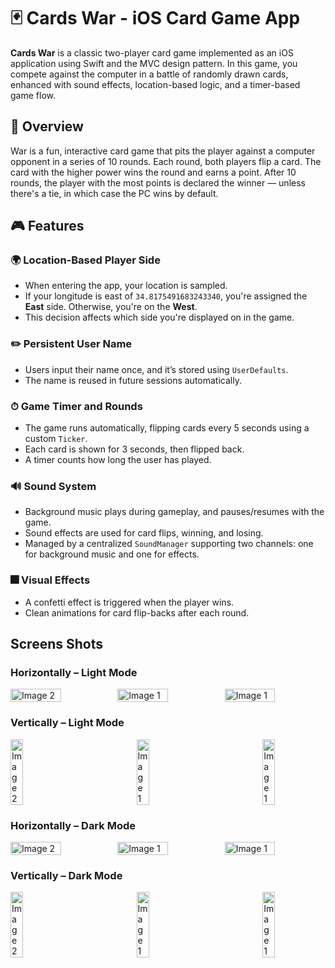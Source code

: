 # 🃏 Cards War - iOS Card Game App
**Cards War** is a classic two-player card game implemented as an iOS application using Swift and the MVC design pattern. In this game, you compete against the computer in a battle of randomly drawn cards, enhanced with sound effects, location-based logic, and a timer-based game flow.

## 📲 Overview
War is a fun, interactive card game that pits the player against a computer opponent in a series of 10 rounds. Each round, both players flip a card. The card with the higher power wins the round and earns a point. After 10 rounds, the player with the most points is declared the winner — unless there's a tie, in which case the PC wins by default.

## 🎮 Features

### 🌍 Location-Based Player Side
- When entering the app, your location is sampled.
- If your longitude is east of `34.8175491683243340`, you're assigned the **East** side. Otherwise, you're on the **West**.
- This decision affects which side you're displayed on in the game.

### ✏️ Persistent User Name
- Users input their name once, and it’s stored using `UserDefaults`.
- The name is reused in future sessions automatically.

### ⏱ Game Timer and Rounds
- The game runs automatically, flipping cards every 5 seconds using a custom `Ticker`.
- Each card is shown for 3 seconds, then flipped back.
- A timer counts how long the user has played.

### 🔊 Sound System
- Background music plays during gameplay, and pauses/resumes with the game.
- Sound effects are used for card flips, winning, and losing.
- Managed by a centralized `SoundManager` supporting two channels: one for background music and one for effects.

### 🎆 Visual Effects
- A confetti effect is triggered when the player wins.
- Clean animations for card flip-backs after each round.

## Screens Shots
### Horizontally – Light Mode
<div style="display: flex; justify-content: space-between; gap: 10px;">
  <img src="https://github.com/user-attachments/assets/30a36ac6-f75b-41f7-a5a0-06e6415cfb1e" alt="Image 2" style="width: 50%; height: 50%;">
  <img src="https://github.com/user-attachments/assets/abeaf213-6a03-416c-97d5-ce4b6c460b46" alt="Image 1" style="width: 50%; height: 50%;">
  <img src="https://github.com/user-attachments/assets/31824ce1-91e7-4288-b340-9bd68d874262" alt="Image 1" style="width: 50%; height: 50%;">
</div>

### Vertically – Light Mode
<div style="display: flex; justify-content: space-between; gap: 10px;">
  <img src="https://github.com/user-attachments/assets/d964b96e-1dd5-4dd6-961f-914997fe729a" alt="Image 2" style="width: 20%; height: 20%;">
  <img src="https://github.com/user-attachments/assets/b37c2f68-8fda-446e-89be-c62f00e89e5a" alt="Image 1" style="width: 20%; height: 20%;">
  <img src="https://github.com/user-attachments/assets/1f898597-0daf-42e2-9ebb-879da2dcfc9c" alt="Image 1" style="width: 20%; height: 20%;">
</div>

### Horizontally – Dark Mode
<div style="display: flex; justify-content: space-between; gap: 10px;">
  <img src="https://github.com/user-attachments/assets/9f529d31-ae53-4f72-8ff5-3da9626d7bae" alt="Image 2" style="width: 50%; height: 50%;">
  <img src="https://github.com/user-attachments/assets/03820bf8-4423-489b-805e-df35987d226f" alt="Image 1" style="width: 50%; height: 50%;">
  <img src="https://github.com/user-attachments/assets/08601743-2875-43ef-90c5-47ca7e33eaa6" alt="Image 1" style="width: 50%; height: 50%;">
</div>

### Vertically – Dark Mode
<div style="display: flex; justify-content: space-between; gap: 10px;">
  <img src="https://github.com/user-attachments/assets/7f5f6a26-89e5-4fdf-b5d4-f2a305e7f0c7" alt="Image 2" style="width: 20%; height: 20%;">
  <img src="https://github.com/user-attachments/assets/8461d852-0310-41c0-aaa3-ab5f87ba8e7a" alt="Image 1" style="width: 20%; height: 20%;">
  <img src="https://github.com/user-attachments/assets/c79790c3-d5ae-4d08-a675-52ddc6005706" alt="Image 1" style="width: 20%; height: 20%;">
</div>
